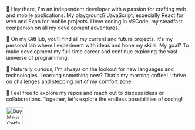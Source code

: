 👋 Hey there, I'm an independent developer with a passion for crafting web and mobile applications. My playground? JavaScript, especially React for web and Expo for mobile projects. I love coding in VSCode, my steadfast companion on all my development adventures.

🚀 On my GitHub, you'll find all my current and future projects. It's my personal lab where I experiment with ideas and hone my skills. My goal? To make development my full-time career and continue exploring the vast universe of programming.

🌱 Naturally curious, I'm always on the lookout for new languages and technologies. Learning something new? That's my morning coffee! I thrive on challenges and stepping out of my comfort zone.

💬 Feel free to explore my repos and reach out to discuss ideas or collaborations. Together, let's explore the endless possibilities of coding!

<a href='https://ko-fi.com/corentinrouff' target='_blank'><img height='35' style='border:0px;height:46px;' src='https://az743702.vo.msecnd.net/cdn/kofi3.png?v=0' border='0' alt='Buy Me a Coffee at ko-fi.com' />

